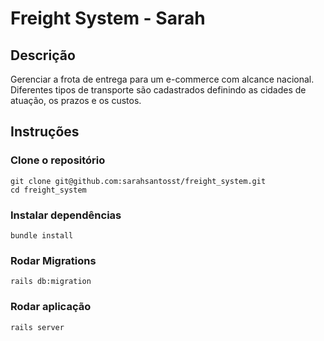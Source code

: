 # Freight System - Sarah

## Descrição

Gerenciar a frota de entrega para um e-commerce com alcance nacional. Diferentes tipos de transporte são cadastrados definindo as cidades de atuação, os prazos e os custos.
 
## Instruções

### Clone o repositório

```shell
git clone git@github.com:sarahsantosst/freight_system.git
cd freight_system
```

### Instalar dependências

```shell
bundle install
```

### Rodar Migrations

```shell
rails db:migration
```

### Rodar aplicação

```shell
rails server
```
